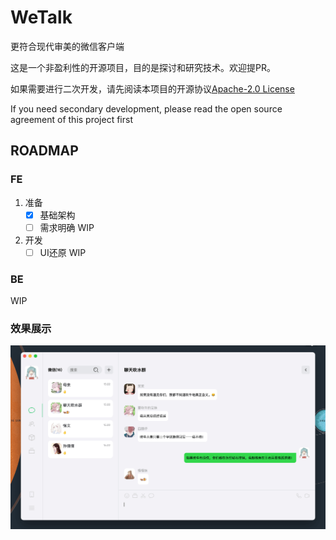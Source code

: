 # WeTalk

更符合现代审美的微信客户端

这是一个非盈利性的开源项目，目的是探讨和研究技术。欢迎提PR。

如果需要进行二次开发，请先阅读本项目的开源协议[Apache-2.0 License](http://www.apache.org/licenses/)

If you need secondary development, please read the open source agreement of this project first

## ROADMAP

### FE

1. 准备
   - [x] 基础架构
   - [ ] 需求明确 WIP
2. 开发
   - [ ] UI还原 WIP

### BE

WIP

### 效果展示

![display](./docs/display.png)